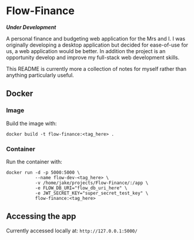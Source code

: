 # Flow-Finance
***Under Development***

A personal finance and budgeting web application for the Mrs and I. I was originally developing a desktop application but decided for ease-of-use for us, a web application would be better. In addition the project is an opportunity develop and improve my full-stack web development skills.

This README is currently more a collection of notes for myself rather than anything particularly useful.

## Docker
### Image
Build the image with:
```
docker build -t flow-finance:<tag_here> .
```

### Container
Run the container with: 
```
docker run -d -p 5000:5000 \
           --name flow-dev-<tag_here> \
           -v /home/jake/projects/Flow-Finance/:/app \
           -e FLOW_DB_URI="flow_db_uri_here" \
           -e JWT_SECRET_KEY="super_secret_test_key" \
           flow-finance:<tag_here>
```

## Accessing the app
Currently accessed locally at: `http://127.0.0.1:5000/`
